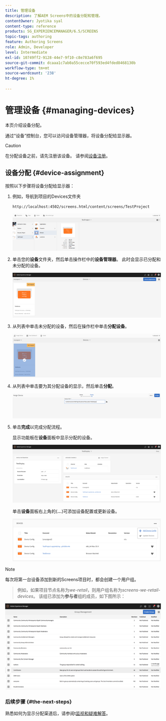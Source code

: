 ```yaml
---
title: 管理设备
description: 了解AEM Screens中的设备分配和管理。
contentOwner: Jyotika syal
content-type: reference
products: SG_EXPERIENCEMANAGER/6.5/SCREENS
topic-tags: authoring
feature: Authoring Screens
role: Admin, Developer
level: Intermediate
exl-id: 10749ff2-9128-44e7-9f10-c8e783a6f695
source-git-commit: dcaaa1c7ab0a55cecce70f593ed4fded8468130b
workflow-type: tm+mt
source-wordcount: '238'
ht-degree: 1%

---
```


# 管理设备 {#managing-devices}

本页介绍设备分配。

通过“设备”控制台，您可以访问设备管理器，将设备分配给显示器。

>[!CAUTION]
>
>在分配设备之前，请先注册该设备。 请参阅[设备注册](device-registration.md)。

## 设备分配 {#device-assignment}

按照以下步骤将设备分配给显示器：

1. 例如，导航到项目的Devices文件夹

   `http://localhost:4502/screens.html/content/screens/TestProject`

   ![chlimage_1-32](assets/chlimage_1-32.png)

1. 单击您的&#x200B;**设备**&#x200B;文件夹，然后单击操作栏中的&#x200B;**设备管理器**。 此时会显示已分配和未分配的设备。

   ![chlimage_1-33](assets/chlimage_1-33.png)

1. 从列表中单击未分配的设备，然后在操作栏中单击&#x200B;**分配设备**。

   ![chlimage_1-34](assets/chlimage_1-34.png)

1. 从列表中单击要为其分配设备的显示，然后单击&#x200B;**分配**。

   ![chlimage_1-35](assets/chlimage_1-35.png)

1. 单击&#x200B;**完成**&#x200B;以完成分配流程。


   显示功能板在&#x200B;**设备**&#x200B;面板中显示分配的设备。

   ![chlimage_1-37](assets/chlimage_1-37.png)

   单击&#x200B;**设备**&#x200B;面板右上角的(**...**)可添加设备配置或更新设备。

   ![chlimage_1-38](assets/chlimage_1-38.png)

>[!NOTE]
>
>每次将第一台设备添加到新的Screens项目时，都会创建一个用户组。
>>例如，如果项目节点名称为&#x200B;*we-retail*，则用户组名称为&#x200B;*screens-we-retail-devices*。
>>该组已添加为&#x200B;**参与者**&#x200B;组的成员，如下图所示：

![chlimage_1-39](assets/chlimage_1-39.png)

### 后续步骤 {#the-next-steps}

熟悉如何为显示分配渠道后，请参阅t[监视和疑难解答](monitoring-screens.md)。
